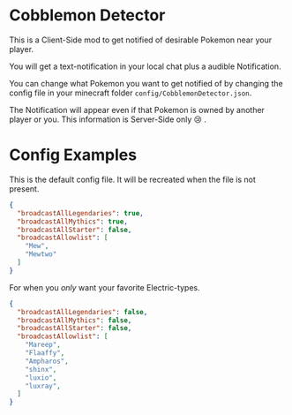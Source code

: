 # Cobblemon Detector

This is a Client-Side mod to get notified of desirable Pokemon near your player.

You will get a text-notification in your local chat plus a audible Notification.

You can change what Pokemon you want to get notified of by changing the config file in your minecraft folder `config/CobblemonDetector.json`.

The Notification will appear even if that Pokemon is owned by another player or you.
This information is Server-Side only 😢 .


# Config Examples

This is the default config file. It will be recreated when the file is not present.
```json
{
  "broadcastAllLegendaries": true,
  "broadcastAllMythics": true,
  "broadcastAllStarter": false,
  "broadcastAllowlist": [
    "Mew",
    "Mewtwo"
  ]
}
```


For when you _only_ want your favorite Electric-types.
```json
{
  "broadcastAllLegendaries": false,
  "broadcastAllMythics": false,
  "broadcastAllStarter": false,
  "broadcastAllowlist": [
    "Mareep",
    "Flaaffy",
    "Ampharos",
    "shinx",
    "luxio",
    "luxray",
  ]
}
```
